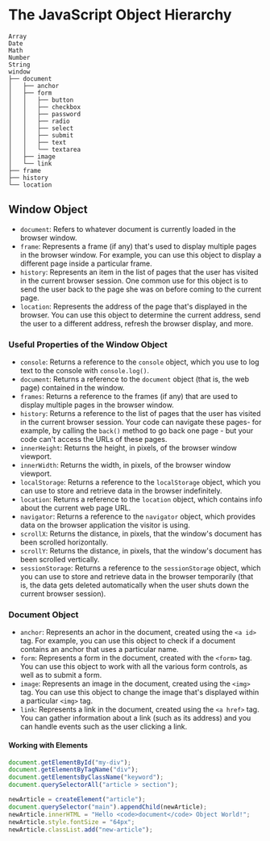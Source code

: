 # The JavaScript Object Hierarchy
```
Array
Date
Math
Number
String
window
├── document
│   ├── anchor
│   ├── form
│   │   ├── button
│   │   ├── checkbox
│   │   ├── password
│   │   ├── radio
│   │   ├── select
│   │   ├── submit
│   │   ├── text
│   │   └── textarea
│   ├── image
│   └── link
├── frame
├── history
└── location
```

## Window Object

- `document`: Refers to whatever document is currently loaded in the browser window.
- `frame`: Represents a frame (if any) that's used to display multiple pages in the browser window. For example, you can use this object to display a different page inside a particular frame.
- `history`: Represents an item in the list of pages that the user has visited in the current browser session. One common use for this object is to send the user back to the page she was on before coming to the current page.
- `location`: Represents the address of the page that's displayed in the browser. You can use this object to determine the current address, send the user to a different address, refresh the browser display, and more.

### Useful Properties of the Window Object

- `console`: Returns a reference to the `console` object, which you use to log text to the console with `console.log()`.
- `document`: Returns a reference to the `document` object (that is, the web page) contained in the window.
- `frames`: Returns a reference to the frames (if any) that are used to display multiple pages in the browser window.
- `history`: Returns a reference to the list of pages that the user has visited in the current browser session. Your code can navigate these pages- for example, by calling the `back()` method to go back one page - but your code can't access the URLs of these pages.
- `innerHeight`: Returns the height, in pixels, of the browser window viewport.
- `innerWidth`: Returns the width, in pixels, of the browser window viewport.
- `localStorage`: Returns a reference to the `localStorage` object, which you can use to store and retrieve data in the browser indefinitely.
- `location`: Returns a reference to the `location` object, which contains info about the current web page URL.
- `navigator`: Returns a reference to the `navigator` object, which provides data on the browser application the visitor is using.
- `scrollX`: Returns the distance, in pixels, that the window's document has been scrolled horizontally.
- `scrollY`: Returns the distance, in pixels, that the window's document has been scrolled vertically.
- `sessionStorage`: Returns a reference to the `sessionStorage` object, which you can use to store and retrieve data in the browser temporarily (that is, the data gets deleted automatically when the user shuts down the current browser session).

### Document Object

- `anchor`: Represents an achor in the document, created using the `<a id>` tag. For example, you can use this object to check if a document contains an anchor that uses a particular name.
- `form`: Represents a form in the document, created with the `<form>` tag. You can use this object to work with all the various form controls, as well as to submit a form.
- `image`: Represents an image in the document, created using the `<img>` tag. You can use this object to change the image that's displayed within a particular `<img>` tag.
- `link`: Represents a link in the document, created using the `<a href>` tag. You can gather information about a link (such as its address) and you can handle events such as the user clicking a link.

#### Working with Elements

```js
document.getElementById("my-div");
document.getElementByTagName("div");
document.getElementsByClassName("keyword");
document.querySelectorAll("article > section");

newArticle = createElement("article");
document.querySelector("main").appendChild(newArticle);
newArticle.innerHTML = "Hello <code>document</code> Object World!";
newArticle.style.fontSize = "64px";
newArticle.classList.add("new-article");
```
